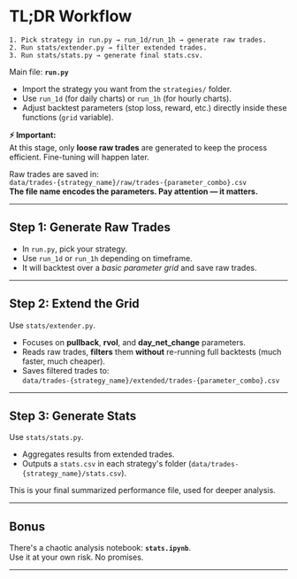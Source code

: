 # TL;DR Workflow
```
1. Pick strategy in run.py → run_1d/run_1h → generate raw trades.
2. Run stats/extender.py → filter extended trades.
3. Run stats/stats.py → generate final stats.csv.
```

Main file: **`run.py`**  
- Import the strategy you want from the `strategies/` folder.  
- Use `run_1d` (for daily charts) or `run_1h` (for hourly charts).  
- Adjust backtest parameters (stop loss, reward, etc.) directly inside these functions (`grid` variable).

**⚡ Important:**  
At this stage, only **loose raw trades** are generated to keep the process efficient. Fine-tuning will happen later.

Raw trades are saved in:  
`data/trades-{strategy_name}/raw/trades-{parameter_combo}.csv`  
**The file name encodes the parameters. Pay attention — it matters.**

---

## Step 1: Generate Raw Trades
- In `run.py`, pick your strategy.
- Use `run_1d` or `run_1h` depending on timeframe.
- It will backtest over a *basic parameter grid* and save raw trades.

---

## Step 2: Extend the Grid
Use `stats/extender.py`.  
- Focuses on **pullback**, **rvol**, and **day_net_change** parameters.
- Reads raw trades, **filters** them **without** re-running full backtests (much faster, much cheaper).
- Saves filtered trades to:  
  `data/trades-{strategy_name}/extended/trades-{parameter_combo}.csv`

---

## Step 3: Generate Stats
Use `stats/stats.py`.  
- Aggregates results from extended trades.
- Outputs a `stats.csv` in each strategy's folder (`data/trades-{strategy_name}/stats.csv`).

This is your final summarized performance file, used for deeper analysis.

---

## Bonus
There's a chaotic analysis notebook: **`stats.ipynb`**.  
Use it at your own risk. No promises.

---


